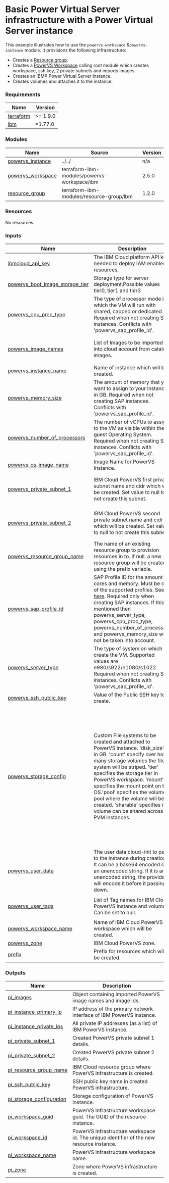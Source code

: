 # Basic Power Virtual Server infrastructure with a Power Virtual Server instance

This example illustrates how to use the `powervs-workspace` &`powervs-instance` module.
It provisions the following infrastructure:
- Creates a [Resource group](https://github.com/terraform-ibm-modules/terraform-ibm-resource-group).
- Creates a [PowerVS Workspace](https://github.com/terraform-ibm-modules/terraform-ibm-powervs-worksoace) calling root module which creates workspace, ssh key, 2 private subnets and imports images.<br/>
- Creates an IBM® Power Virtual Server Instance.
- Creates volumes and attaches it to the instance.


<!-- BEGINNING OF PRE-COMMIT-TERRAFORM DOCS HOOK -->
### Requirements

| Name | Version |
|------|---------|
| <a name="requirement_terraform"></a> [terraform](#requirement\_terraform) | >= 1.9.0 |
| <a name="requirement_ibm"></a> [ibm](#requirement\_ibm) | =1.77.0 |

### Modules

| Name | Source | Version |
|------|--------|---------|
| <a name="module_powervs_instance"></a> [powervs\_instance](#module\_powervs\_instance) | ../../ | n/a |
| <a name="module_powervs_workspace"></a> [powervs\_workspace](#module\_powervs\_workspace) | terraform-ibm-modules/powervs-workspace/ibm | 2.5.0 |
| <a name="module_resource_group"></a> [resource\_group](#module\_resource\_group) | terraform-ibm-modules/resource-group/ibm | 1.2.0 |

### Resources

No resources.

### Inputs

| Name | Description | Type | Default | Required |
|------|-------------|------|---------|:--------:|
| <a name="input_ibmcloud_api_key"></a> [ibmcloud\_api\_key](#input\_ibmcloud\_api\_key) | The IBM Cloud platform API key needed to deploy IAM enabled resources. | `string` | n/a | yes |
| <a name="input_powervs_boot_image_storage_tier"></a> [powervs\_boot\_image\_storage\_tier](#input\_powervs\_boot\_image\_storage\_tier) | Storage type for server deployment.Possible values tier0, tier1 and tier3 | `string` | `"tier1"` | no |
| <a name="input_powervs_cpu_proc_type"></a> [powervs\_cpu\_proc\_type](#input\_powervs\_cpu\_proc\_type) | The type of processor mode in which the VM will run with shared, capped or dedicated. Required when not creating SAP instances. Conflicts with 'powervs\_sap\_profile\_id'. | `string` | `null` | no |
| <a name="input_powervs_image_names"></a> [powervs\_image\_names](#input\_powervs\_image\_names) | List of Images to be imported into cloud account from catalog images. | `list(string)` | <pre>[<br/>  "SLES15-SP5-SAP",<br/>  "RHEL9-SP2-SAP"<br/>]</pre> | no |
| <a name="input_powervs_instance_name"></a> [powervs\_instance\_name](#input\_powervs\_instance\_name) | Name of instance which will be created. | `string` | `"pi"` | no |
| <a name="input_powervs_memory_size"></a> [powervs\_memory\_size](#input\_powervs\_memory\_size) | The amount of memory that you want to assign to your instance in GB. Required when not creating SAP instances. Conflicts with 'powervs\_sap\_profile\_id'. | `string` | `null` | no |
| <a name="input_powervs_number_of_processors"></a> [powervs\_number\_of\_processors](#input\_powervs\_number\_of\_processors) | The number of vCPUs to assign to the VM as visible within the guest Operating System. Required when not creating SAP instances. Conflicts with 'powervs\_sap\_profile\_id'. | `string` | `null` | no |
| <a name="input_powervs_os_image_name"></a> [powervs\_os\_image\_name](#input\_powervs\_os\_image\_name) | Image Name for PowerVS Instance. | `string` | `"RHEL9-SP2-SAP"` | no |
| <a name="input_powervs_private_subnet_1"></a> [powervs\_private\_subnet\_1](#input\_powervs\_private\_subnet\_1) | IBM Cloud PowerVS first private subnet name and cidr which will be created. Set value to null to not create this subnet. | <pre>object({<br/>    name = string<br/>    cidr = string<br/>  })</pre> | <pre>{<br/>  "cidr": "10.51.0.0/24",<br/>  "name": "sub_1"<br/>}</pre> | no |
| <a name="input_powervs_private_subnet_2"></a> [powervs\_private\_subnet\_2](#input\_powervs\_private\_subnet\_2) | IBM Cloud PowerVS second private subnet name and cidr which will be created. Set value to null to not create this subnet. | <pre>object({<br/>    name = string<br/>    cidr = string<br/>  })</pre> | <pre>{<br/>  "cidr": "10.53.0.0/24",<br/>  "name": "sub_2"<br/>}</pre> | no |
| <a name="input_powervs_resource_group_name"></a> [powervs\_resource\_group\_name](#input\_powervs\_resource\_group\_name) | The name of an existing resource group to provision resources in to. If null, a new resource group will be created. using the prefix variable. | `string` | `null` | no |
| <a name="input_powervs_sap_profile_id"></a> [powervs\_sap\_profile\_id](#input\_powervs\_sap\_profile\_id) | SAP Profile ID for the amount of cores and memory. Must be one of the supported profiles. See [here](https://cloud.ibm.com/docs/sap?topic=sap-hana-iaas-offerings-profiles-power-vs). Required only when creating SAP instances. If this is mentioned then powervs\_server\_type, powervs\_cpu\_proc\_type, powervs\_number\_of\_processors and powervs\_memory\_size will not be taken into account. | `string` | `"ush1-4x128"` | no |
| <a name="input_powervs_server_type"></a> [powervs\_server\_type](#input\_powervs\_server\_type) | The type of system on which to create the VM. Supported values are e980/s922/e1080/s1022. Required when not creating SAP instances. Conflicts with 'powervs\_sap\_profile\_id'. | `string` | `null` | no |
| <a name="input_powervs_ssh_public_key"></a> [powervs\_ssh\_public\_key](#input\_powervs\_ssh\_public\_key) | Value of the Public SSH key to create. | `string` | n/a | yes |
| <a name="input_powervs_storage_config"></a> [powervs\_storage\_config](#input\_powervs\_storage\_config) | Custom File systems to be created and attached to PowerVS instance. 'disk\_size' is in GB. 'count' specify over how many storage volumes the file system will be striped. 'tier' specifies the storage tier in PowerVS workspace. 'mount' specifies the mount point on the OS.'pool' specifies the volume pool where the volume will be created. 'sharable' specifies if volume can be shared across PVM instances. | <pre>list(object({<br/>    name     = string<br/>    size     = string<br/>    count    = string<br/>    tier     = string<br/>    mount    = string<br/>    pool     = optional(string)<br/>    sharable = optional(bool)<br/>  }))</pre> | <pre>[<br/>  {<br/>    "count": "2",<br/>    "mount": "/data",<br/>    "name": "data",<br/>    "size": "100",<br/>    "tier": "tier1"<br/>  },<br/>  {<br/>    "count": "2",<br/>    "mount": "/log",<br/>    "name": "log",<br/>    "size": "20",<br/>    "tier": "tier3"<br/>  },<br/>  {<br/>    "count": "1",<br/>    "mount": "/shared",<br/>    "name": "shared",<br/>    "size": "20",<br/>    "tier": "tier1"<br/>  }<br/>]</pre> | no |
| <a name="input_powervs_user_data"></a> [powervs\_user\_data](#input\_powervs\_user\_data) | The user data cloud-init to pass to the instance during creation. It can be a base64 encoded or an unencoded string. If it is an unencoded string, the provider will encode it before it passing it down. | `string` | `null` | no |
| <a name="input_powervs_user_tags"></a> [powervs\_user\_tags](#input\_powervs\_user\_tags) | List of Tag names for IBM Cloud PowerVS instance and volumes. Can be set to null. | `list(string)` | <pre>[<br/>  "pi-basic"<br/>]</pre> | no |
| <a name="input_powervs_workspace_name"></a> [powervs\_workspace\_name](#input\_powervs\_workspace\_name) | Name of IBM Cloud PowerVS workspace which will be created. | `string` | `"powervs-workspace"` | no |
| <a name="input_powervs_zone"></a> [powervs\_zone](#input\_powervs\_zone) | IBM Cloud PowerVS zone. | `string` | n/a | yes |
| <a name="input_prefix"></a> [prefix](#input\_prefix) | Prefix for resources which will be created. | `string` | n/a | yes |

### Outputs

| Name | Description |
|------|-------------|
| <a name="output_pi_images"></a> [pi\_images](#output\_pi\_images) | Object containing imported PowerVS image names and image ids. |
| <a name="output_pi_instance_primary_ip"></a> [pi\_instance\_primary\_ip](#output\_pi\_instance\_primary\_ip) | IP address of the primary network interface of IBM PowerVS instance. |
| <a name="output_pi_instance_private_ips"></a> [pi\_instance\_private\_ips](#output\_pi\_instance\_private\_ips) | All private IP addresses (as a list) of IBM PowerVS instance. |
| <a name="output_pi_private_subnet_1"></a> [pi\_private\_subnet\_1](#output\_pi\_private\_subnet\_1) | Created PowerVS private subnet 1 details. |
| <a name="output_pi_private_subnet_2"></a> [pi\_private\_subnet\_2](#output\_pi\_private\_subnet\_2) | Created PowerVS private subnet 2 details. |
| <a name="output_pi_resource_group_name"></a> [pi\_resource\_group\_name](#output\_pi\_resource\_group\_name) | IBM Cloud resource group where PowerVS infrastructure is created. |
| <a name="output_pi_ssh_public_key"></a> [pi\_ssh\_public\_key](#output\_pi\_ssh\_public\_key) | SSH public key name in created PowerVS infrastructure. |
| <a name="output_pi_storage_configuration"></a> [pi\_storage\_configuration](#output\_pi\_storage\_configuration) | Storage configuration of PowerVS instance. |
| <a name="output_pi_workspace_guid"></a> [pi\_workspace\_guid](#output\_pi\_workspace\_guid) | PowerVS infrastructure workspace guid. The GUID of the resource instance. |
| <a name="output_pi_workspace_id"></a> [pi\_workspace\_id](#output\_pi\_workspace\_id) | PowerVS infrastructure workspace id. The unique identifier of the new resource instance. |
| <a name="output_pi_workspace_name"></a> [pi\_workspace\_name](#output\_pi\_workspace\_name) | PowerVS infrastructure workspace name. |
| <a name="output_pi_zone"></a> [pi\_zone](#output\_pi\_zone) | Zone where PowerVS infrastructure is created. |
<!-- END OF PRE-COMMIT-TERRAFORM DOCS HOOK -->
